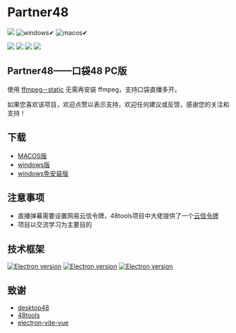 # Partner48
<p align="left">
<a href='https://github.com/Akimaylilll/Partner48/releases/'><img src="https://img.shields.io/badge/dynamic/json?label=release&color=blue&query=%24.tag_name&url=https://api.github.com/repos/Akimaylilll/Partner48/releases/latest"/></a>
<img src="https://img.shields.io/badge/windows✔-brightgreen.svg?sanitize=true" alt="windows✔">
<img src="https://img.shields.io/badge/macos✔-green.svg?sanitize=true" alt="macos✔">
</p>
<p align="left">
<a href='https://github.com/Akimaylilll/Partner48/blob/main/LICENSE'><img src="https://img.shields.io/github/license/Akimaylilll/Partner48"/></a>
<a href='https://github.com/Akimaylilll/Partner48/'><img src="https://img.shields.io/badge/PRs-welcome-brightgreen.svg"/></a>
<a href='https://github.com/Akimaylilll/Partner48/releases'><img src="https://img.shields.io/github/downloads/Akimaylilll/Partner48/total"/></a>
<a href='https://github.com/Akimaylilll/Partner48/'><img src="https://img.shields.io/github/stars/Akimaylilll/Partner48"/></a>
</p>

## Partner48——口袋48 PC版
使用 [ffmpeg--static](https://github.com/eugeneware/ffmpeg-static) 无需再安装 ffmpeg，支持口袋直播多开。

如果您喜欢该项目，欢迎点赞以表示支持，欢迎任何建议或反馈，感谢您的关注和支持！


## 下载
- [MACOS版](https://github.com/Akimaylilll/Partner48/releases/download/v1.0.1/Partner48_1.0.1.dmg)
- [windows版](https://github.com/Akimaylilll/Partner48/releases/download/v1.0.2/Partner48_1.0.2_x64.exe)
- [windows免安装版](https://github.com/Akimaylilll/Partner48/releases/download/v1.0.2/Partner48_1.0.2_x64-win-unpacked.zip)
## 注意事项
- 直播弹幕需要设置网易云信令牌，48tools项目中大佬提供了一个[云信令牌](https://github.com/duan602728596/48tools/blob/main/packages/48tools/src/pages/PlayerWindow/sdk/appKey.mjs)
- 项目以交流学习为主要目的

## 技术框架
<p align="left">
<a href="https://electronjs.org/releases/stable"><img src="https://img.shields.io/github/package-json/dependency-version/Akimaylilll/Partner48/dev/electron/master" alt="Electron version"></a>
<a href="https://electronjs.org/releases/stable"><img src="https://img.shields.io/github/package-json/dependency-version/Akimaylilll/Partner48/dev/vue/master" alt="Electron version"></a>
<a href="https://electronjs.org/releases/stable"><img src="https://img.shields.io/github/package-json/dependency-version/Akimaylilll/Partner48/dev/vite/master" alt="Electron version"></a>
</p>

## 致谢
- [desktop48](https://github.com/Jarvay/desktop48)
- [48tools](https://github.com/duan602728596/48tools)
- [electron-vite-vue](https://github.com/electron-vite/electron-vite-vue)

